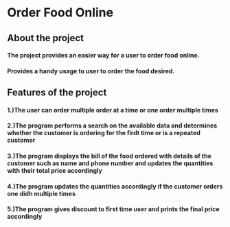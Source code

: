# Order Food Online

## About the project

#### The project provides an easier way for a user to order food online.
#### Provides a handy usage to user to order the food desired.

## Features of the project
#### 1.)The user can order multiple order at a time or one order multiple times
#### 2.)The program performs a search on the available data and determines whether the customer is ordering for the firdt time or is a repeated customer
#### 3.)The program displays the bill of the food ordered with details of the customer such as name and phone number and updates the quantities with their total price accordingly
#### 4.)The program updates the quantities accordingly if the customer orders one didh multiple times
#### 5.)The program gives discount to first time user and prints the final price accordingly
